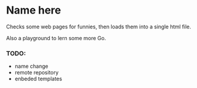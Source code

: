 # Name here

Checks some web pages for funnies, then loads them into a single html file.

Also a playground to lern some more Go.

### TODO:

 - name change
 - remote repository
 - enbeded templates
